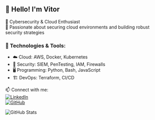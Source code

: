 
## 👋 Hello! I'm Vitor 

🔹 Cybersecurity & Cloud Enthusiast  
🔹 Passionate about securing cloud environments and building robust security strategies  

### 🚀 Technologies & Tools:
- ☁️ Cloud: AWS, Docker, Kubernetes  
- 🔐 Security: SIEM, PenTesting, IAM, Firewalls  
- 🖥️ Programming: Python, Bash, JavaScript  
- 🏗️ DevOps: Terraform, CI/CD  

📫 Connect with me:  
[![LinkedIn](https://img.shields.io/badge/LinkedIn-blue?logo=linkedin)](https://linkedin.com/in/VitorTosti)  
[![GitHub](https://img.shields.io/badge/GitHub-black?logo=github)](https://github.com/Vitor-Tosti)  

![GitHub Stats](https://github-readme-stats.vercel.app/api?username=Vitor-Tosti&show_icons=true&theme=dark)
